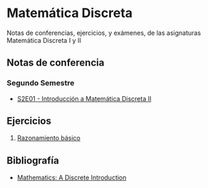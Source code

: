 # Matemática Discreta
Notas de conferencias, ejercicios, y exámenes, de las asignaturas Matemática Discreta I y II

## Notas de conferencia

### Segundo Semestre

- [S2E01 - Introducción a Matemática Discreta II](lectures/s2e01.md)

## Ejercicios

1. [Razonamiento básico](lectures/exercises/basics.md)

## Bibliografía

- [Mathematics: A Discrete Introduction](Discrete_Introduction.pdf)
